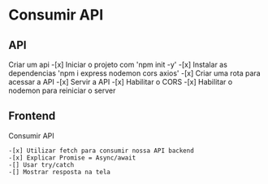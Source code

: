 # Consumir API

## API

Criar um api
    -[x] Iniciar o projeto com 'npm init -y'
    -[x] Instalar as dependencias 'npm i express nodemon cors axios'
    -[x] Criar uma rota para acessar a API
    -[x] Servir a API
    -[x] Habilitar o CORS
    -[x] Habilitar o nodemon para reiniciar o server

## Frontend
Consumir API

    -[x] Utilizar fetch para consumir nossa API backend
    -[x] Explicar Promise = Async/await
    -[] Usar try/catch
    -[] Mostrar resposta na tela